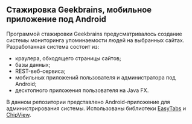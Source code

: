 ## Стажировка Geekbrains, мобильное приложение под Android
Программой стажировки Geekbrains предусматривалось создание системы мониторинга упоминаемости людей на выбранных сайтах.  
Разработанная система состоит из:
 * краулера, обходящего страницы сайтов;
 * базы данных;
 * REST-веб-сервиса;
 * мобильных приложений пользователя и администратора под Android;
 * десктопного приложения пользователя на Java FX.
  
  В данном репозитории представлено Android-приложение для администрирования системы. Использованы библиотеки [EasyTabs](https://github.com/gilgoldzweig/EasyTabs) и [ChipView](https://github.com/Plumillon/ChipView).
